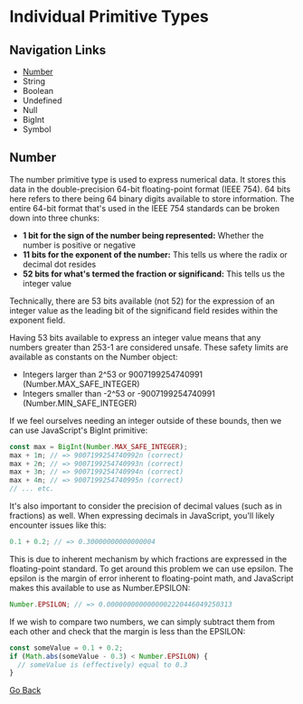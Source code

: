 # Individual Primitive Types

## Navigation Links

- [Number](#number)
- String
- Boolean
- Undefined
- Null
- BigInt
- Symbol

## Number

The number primitive type is used to express numerical data. It stores this data in
the double-precision 64-bit floating-point format (IEEE 754). 64 bits here refers to there
being 64 binary digits available to store information. The entire 64-bit format that's used in
the IEEE 754 standards can be broken down into three chunks:

- **1 bit for the sign of the number being represented:** Whether the number is
  positive or negative
- **11 bits for the exponent of the number:** This tells us where the radix or decimal
  dot resides
- **52 bits for what's termed the fraction or significand:** This tells us the integer
  value

Technically, there are 53 bits available (not 52) for the expression of an integer value as the
leading bit of the significand field resides within the exponent field.

Having 53 bits available to express an integer value means that any numbers
greater than 253-1 are considered unsafe. These safety limits are available as constants on the
Number object:

- Integers larger than 2^53 or 9007199254740991 (Number.MAX_SAFE_INTEGER)
- Integers smaller than -2^53 or -9007199254740991 (Number.MIN_SAFE_INTEGER)

If we feel ourselves needing an integer outside of these bounds, then we can use JavaScript's BigInt primitive:

```javascript
const max = BigInt(Number.MAX_SAFE_INTEGER);
max + 1n; // => 9007199254740992n (correct)
max + 2n; // => 9007199254740993n (correct)
max + 3n; // => 9007199254740994n (correct)
max + 4n; // => 9007199254740995n (correct)
// ... etc.
```

It's also important to consider the precision of decimal values (such as in fractions) as well. When expressing decimals in JavaScript, you'll
likely encounter issues like this:

```javascript
0.1 + 0.2; // => 0.30000000000000004
```

This is due to inherent mechanism by which fractions are expressed in the floating-point
standard. To get around this problem we can use epsilon. The epsilon is the margin of error inherent to
floating-point math, and JavaScript makes this available to use as Number.EPSILON:

```javascript
Number.EPSILON; // => 0.0000000000000002220446049250313
```

If we wish to compare two numbers, we can simply subtract them from each other and check that the margin is less than the
EPSILON:

```javascript
const someValue = 0.1 + 0.2;
if (Math.abs(someValue - 0.3) < Number.EPSILON) {
  // someValue is (effectively) equal to 0.3
}
```

[Go Back](#navigation-links)
